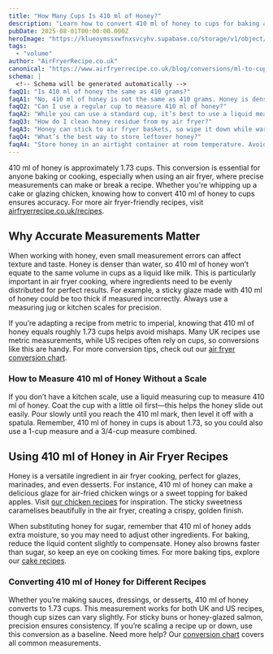 ```yaml
---
title: "How Many Cups Is 410 ml of Honey?"
description: "Learn how to convert 410 ml of honey to cups for baking and cooking with this simple guide. Perfect for air fryer recipes!"
pubDate: 2025-08-01T00:00:00.000Z
heroImage: "https://klueoymssxwfnxsvcyhv.supabase.co/storage/v1/object/public/Shmucket/how-many-cups-is-410-ml-of-honey.webp"
tags:
  - "volume"
author: "AirFryerRecipe.co.uk"
canonical: "https://www.airfryerrecipe.co.uk/blog/conversions/ml-to-cups/how-many-cups-is-410-ml-of-honey"
schema: |
  <!-- Schema will be generated automatically -->
faqQ1: "Is 410 ml of honey the same as 410 grams?"
faqA1: "No, 410 ml of honey is not the same as 410 grams. Honey is denser than water, so 410 ml of honey weighs approximately 580 grams. Always check your recipe’s requirements—some may list honey by weight, not volume."
faqQ2: "Can I use a regular cup to measure 410 ml of honey?"
faqA2: "While you can use a standard cup, it’s best to use a liquid measuring cup for accuracy. A regular cup might not account for honey’s thickness, leading to inconsistent measurements. For 410 ml of honey, aim for 1.73 cups."
faqQ3: "How do I clean honey residue from my air fryer?"
faqA3: "Honey can stick to air fryer baskets, so wipe it down while warm with a damp cloth. For stubborn residue, use a mild dish soap or our recommended <a href=https://www.airfryerrecipe.co.uk/air-fryer-cleaner>air fryer cleaner</a>. Avoid abrasive scrubbers to protect non-stick coatings."
faqQ4: "What’s the best way to store leftover honey?"
faqA4: "Store honey in an airtight container at room temperature. Avoid refrigeration, as it can crystallise. If your honey hardens, gently warm the jar in warm water to restore its smooth texture."
---
```

<p>410 ml of honey is approximately 1.73 cups. This conversion is essential for anyone baking or cooking, especially when using an air fryer, where precise measurements can make or break a recipe. Whether you're whipping up a cake or glazing chicken, knowing how to convert 410 ml of honey to cups ensures accuracy. For more air fryer-friendly recipes, visit <a href=https://www.airfryerrecipe.co.uk/recipes>airfryerrecipe.co.uk/recipes</a>.</p>

<h2>Why Accurate Measurements Matter</h2>  
<p>When working with honey, even small measurement errors can affect texture and taste. Honey is denser than water, so 410 ml of honey won’t equate to the same volume in cups as a liquid like milk. This is particularly important in air fryer cooking, where ingredients need to be evenly distributed for perfect results. For example, a sticky glaze made with 410 ml of honey could be too thick if measured incorrectly. Always use a measuring jug or kitchen scales for precision.</p>  

<p>If you’re adapting a recipe from metric to imperial, knowing that 410 ml of honey equals roughly 1.73 cups helps avoid mishaps. Many UK recipes use metric measurements, while US recipes often rely on cups, so conversions like this are handy. For more conversion tips, check out our <a href=https://www.airfryerrecipe.co.uk/air-fryer-conversion-chart>air fryer conversion chart</a>.</p>  

<h3>How to Measure 410 ml of Honey Without a Scale</h3>  
<p>If you don’t have a kitchen scale, use a liquid measuring cup to measure 410 ml of honey. Coat the cup with a little oil first—this helps the honey slide out easily. Pour slowly until you reach the 410 ml mark, then level it off with a spatula. Remember, 410 ml of honey in cups is about 1.73, so you could also use a 1-cup measure and a 3/4-cup measure combined.</p>  

<h2>Using 410 ml of Honey in Air Fryer Recipes</h2>  
<p>Honey is a versatile ingredient in air fryer cooking, perfect for glazes, marinades, and even desserts. For instance, 410 ml of honey can make a delicious glaze for air-fried chicken wings or a sweet topping for baked apples. Visit <a href=https://www.airfryerrecipe.co.uk/recipe-category/chicken>our chicken recipes</a> for inspiration. The sticky sweetness caramelises beautifully in the air fryer, creating a crispy, golden finish.</p>  

<p>When substituting honey for sugar, remember that 410 ml of honey adds extra moisture, so you may need to adjust other ingredients. For baking, reduce the liquid content slightly to compensate. Honey also browns faster than sugar, so keep an eye on cooking times. For more baking tips, explore our <a href=https://www.airfryerrecipe.co.uk/recipe-category/cakes>cake recipes</a>.</p>  

<h3>Converting 410 ml of Honey for Different Recipes</h3>  
<p>Whether you’re making sauces, dressings, or desserts, 410 ml of honey converts to 1.73 cups. This measurement works for both UK and US recipes, though cup sizes can vary slightly. For sticky buns or honey-glazed salmon, precision ensures consistency. If you’re scaling a recipe up or down, use this conversion as a baseline. Need more help? Our <a href=https://www.airfryerrecipe.co.uk/air-fryer-conversion-chart>conversion chart</a> covers all common measurements.</p>

